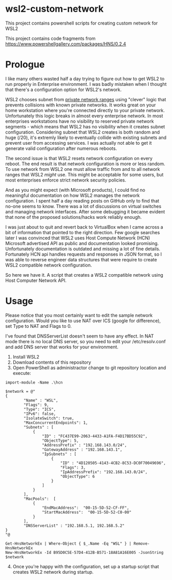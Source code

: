 # wsl2-custom-network
This project contains powershell scripts for creating custom network for WSL2

This project contains code fragments from https://www.powershellgallery.com/packages/HNS/0.2.4

# Prologue
I like many others wasted half a day trying to figure out how to get WSL2 to run properly in Enterprise environment. I was badly mistaken when I thought that there's a configuration option for WSL2's network.

WSL2 chooses subnet from [private network ranges](https://en.wikipedia.org/wiki/Private_network#Private_IPv4_addresses) using "clever" logic that prevents collisions with known private networks. It works great on your home workstation where you're connected directly to your private network. Unfortunately this logic breaks in almost every enterprise network. In most enterprises workstations have no visibility to reserved private network segments - which means that WSL2 has no visibility when it creates subnet configuration. Considering subnet that WSL2 creates is both random and huge (/20), it's extremly likely to eventually collide with existing subnets and prevent user from accessing services. I was actually not able to get it generate valid configuration after numerous reboots.

The second issue is that WSL2 resets network configuration on every reboot. The end result is that network configuration is more or less random. To use network from WSL2 one must allow traffic from and to all network ranges that WSL2 *might* use. This might be acceptable for some users, but most enterprises enforce strict network security policies.

And as you might expect (with Microsoft products), I could find no meaningful documentation on how WSL2 manages the network configuration. I spent half a day reading posts on GitHub only to find that no-one seems to know. There was a lot of discussions on virtual switches and managing network interfaces. After some debugging it became evident that none of the proposed solutions/hacks work reliably enough.

I was just about to quit and revert back to VirtualBox when I came across a bit of information that pointed to the right direction. Few google searches later I was convinced that WSL2 uses Host Compute Network (HCN) Microsoft advertised API as public and documentation looked promising. Unfortunately documentation is outdated and missing a lot of fine details. Fortunately HCN api handles requests and responses in JSON format, so I was able to reverse engineer data structures that were require to create WSL2 compatible network configuration.

So here we have it. A script that creates a WSL2 compatible network using Host Computer Network API.

# Usage
Please notice that you most certainly want to edit the sample network configuration. Would you like to use NAT over ICS (google for difference), set Type to NAT and Flags to 0.

I've found that DNSServerList doesn't seem to have any effect. In NAT mode there is no local DNS server, so you need to edit your /etc/resolv.conf and add DNS server that works for your environment.

1. Install WSL2
2. Download contents of this repository
3. Open PowerShell as administractor change to git repository location and execute:
```
import-module -Name .\hcn

$network = @"
{
        "Name" : "WSL",
        "Flags": 9,
        "Type": "ICS",
        "IPv6": false,
        "IsolateSwitch": true,
        "MaxConcurrentEndpoints": 1,
        "Subnets" : [
            {
                "ID" : "FC437E99-2063-4433-A1FA-F4D17BD55C92",
                "ObjectType": 5,
                "AddressPrefix" : "192.168.143.0/24",
                "GatewayAddress" : "192.168.143.1",
                "IpSubnets" : [
                    {
                        "ID" : "4D120505-4143-4CB2-8C53-DC0F70049696",
                        "Flags": 3,
                        "IpAddressPrefix": "192.168.143.0/24",
                        "ObjectType": 6
                    }
                ]
            }
        ],
        "MacPools":  [
            {
                "EndMacAddress":  "00-15-5D-52-CF-FF",
                "StartMacAddress":  "00-15-5D-52-C0-00"
            }
        ],
        "DNSServerList" : "192.168.5.1, 192.168.5.2"
}
"@

Get-HnsNetworkEx | Where-Object { $_.Name -Eq "WSL" } | Remove-HnsNetworkEx
New-HnsNetworkEx -Id B95D0C5E-57D4-412B-B571-18A81A16E005 -JsonString $network
```
4. Once you're happy with the configuration, set up a startup script that creates WSL2 network during startup.